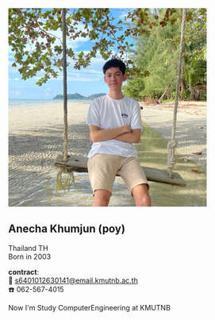 <img src="Mypicture.jpg" width="400" height="400">

## Anecha Khumjun (poy)  
Thailand TH  
Born in 2003  

**contract**:  
:envelope_with_arrow: s6401012630141@email.kmutnb.ac.th  
:phone: 062-567-4015


Now I'm Study ComputerEngineering at KMUTNB
